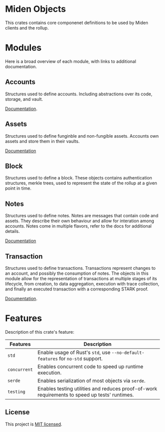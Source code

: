 # Miden Objects

This crates contains core componenet definitions to be used by Miden clients
and the rollup.

# Modules

Here is a broad overview of each module, with links to additional documentation.


## Accounts

Structures used to define accounts. Including abstractions over its code,
storage, and vault.

[Documentation](https://0xpolygonmiden.github.io/miden-base/architecture/accounts.html).

## Assets

Structures used to define funginble and non-fungible assets. Accounts own
assets and store them in their vaults.

[Documentation](https://0xpolygonmiden.github.io/miden-base/architecture/assets.html)


## Block

Structures used to define a block. These objects contains authentication
structures, merkle trees, used to represent the state of the rollup at a given
point in time.

## Notes

Structures used to define notes. Notes are messages that contain code and
assets. They describe their own behaviour and allow for interation among
accounts. Notes come in multiple flavors, refer to the docs for additional
details.

[Documentation](https://0xpolygonmiden.github.io/miden-base/architecture/notes.html)

## Transaction

Structures used to define transactions. Transactions represent changes to an
account, and possibly the consumption of notes. The objects in this module
allow for the representation of transactions at multiple stages of its
lifecycle, from creation, to data aggregation, execution with trace collection,
and finally an executed transaction with a corresponding STARK proof.

[Documentation](https://0xpolygonmiden.github.io/miden-base/architecture/transactions.html).

# Features

Description of this crate's feature:

| Features     | Description                                                                                   |
| ------------ | --------------------------------------------------------------------------------------------- |
| `std`        | Enable usage of Rust's `std`, use `--no-default-features` for `no-std` support.               |
| `concurrent` | Enables concurrent code to speed up runtime execution.                                        |
| `serde`      | Enables serialization of most objects via `serde`.                                            |
| `testing`    | Enables testing utilities and reduces proof-of-work requirements to speed up tests' runtimes. |

## License

This project is [MIT licensed](../LICENSE).
